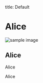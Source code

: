 title: Default


<div class="jumbotron">
    <div class="row">
        <div class="col">
            <h1>Alice</h1>
        </div>
    </div>
    <div class="row">
        <div class="col">
            <img src="images/sample_image.png" alt="sample image" class="img-fluid img-thumbnail"  >
        </div>
        <div class="col-8">
            <h2>Alice</h2>
            <p>Alice </p>
        </div>
    </div>
</div>

<div class="row main">
    <p>Alice</p>
</div> 